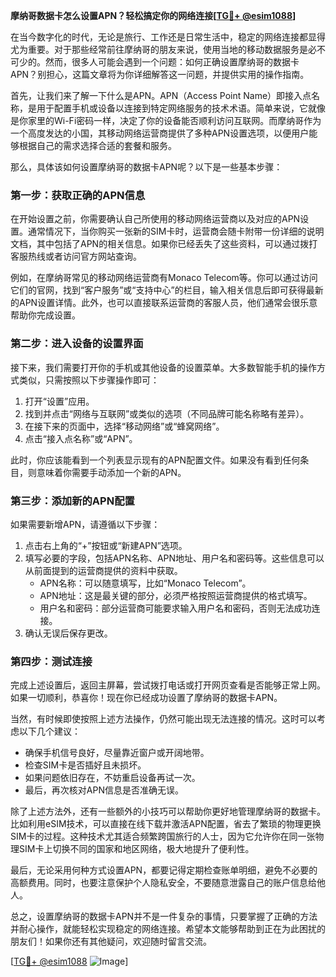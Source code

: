 **摩纳哥数据卡怎么设置APN？轻松搞定你的网络连接[[TG💪+ @esim1088](https://t.me/s/esim1088)]**

在当今数字化的时代，无论是旅行、工作还是日常生活中，稳定的网络连接都显得尤为重要。对于那些经常前往摩纳哥的朋友来说，使用当地的移动数据服务是必不可少的。然而，很多人可能会遇到一个问题：如何正确设置摩纳哥的数据卡APN？别担心，这篇文章将为你详细解答这一问题，并提供实用的操作指南。

首先，让我们来了解一下什么是APN。APN（Access Point Name）即接入点名称，是用于配置手机或设备以连接到特定网络服务的技术术语。简单来说，它就像是你家里的Wi-Fi密码一样，决定了你的设备能否顺利访问互联网。而摩纳哥作为一个高度发达的小国，其移动网络运营商提供了多种APN设置选项，以便用户能够根据自己的需求选择合适的套餐和服务。

那么，具体该如何设置摩纳哥的数据卡APN呢？以下是一些基本步骤：

### **第一步：获取正确的APN信息**
在开始设置之前，你需要确认自己所使用的移动网络运营商以及对应的APN设置。通常情况下，当你购买一张新的SIM卡时，运营商会随卡附带一份详细的说明文档，其中包括了APN的相关信息。如果你已经丢失了这些资料，可以通过拨打客服热线或者访问官方网站查询。

例如，在摩纳哥常见的移动网络运营商有Monaco Telecom等。你可以通过访问它们的官网，找到“客户服务”或“支持中心”的栏目，输入相关信息后即可获得最新的APN设置详情。此外，也可以直接联系运营商的客服人员，他们通常会很乐意帮助你完成设置。

### **第二步：进入设备的设置界面**
接下来，我们需要打开你的手机或其他设备的设置菜单。大多数智能手机的操作方式类似，只需按照以下步骤操作即可：
1. 打开“设置”应用。
2. 找到并点击“网络与互联网”或类似的选项（不同品牌可能名称略有差异）。
3. 在接下来的页面中，选择“移动网络”或“蜂窝网络”。
4. 点击“接入点名称”或“APN”。

此时，你应该能看到一个列表显示现有的APN配置文件。如果没有看到任何条目，则意味着你需要手动添加一个新的APN。

### **第三步：添加新的APN配置**
如果需要新增APN，请遵循以下步骤：
1. 点击右上角的“+”按钮或“新建APN”选项。
2. 填写必要的字段，包括APN名称、APN地址、用户名和密码等。这些信息可以从前面提到的运营商提供的资料中获取。
   - APN名称：可以随意填写，比如“Monaco Telecom”。
   - APN地址：这是最关键的部分，必须严格按照运营商提供的格式填写。
   - 用户名和密码：部分运营商可能要求输入用户名和密码，否则无法成功连接。
3. 确认无误后保存更改。

### **第四步：测试连接**
完成上述设置后，返回主屏幕，尝试拨打电话或打开网页查看是否能够正常上网。如果一切顺利，恭喜你！现在你已经成功设置了摩纳哥的数据卡APN。

当然，有时候即使按照上述方法操作，仍然可能出现无法连接的情况。这时可以考虑以下几个建议：
- 确保手机信号良好，尽量靠近窗户或开阔地带。
- 检查SIM卡是否插好且未损坏。
- 如果问题依旧存在，不妨重启设备再试一次。
- 最后，再次核对APN信息是否准确无误。

除了上述方法外，还有一些额外的小技巧可以帮助你更好地管理摩纳哥的数据卡。比如利用eSIM技术，可以直接在线下载并激活APN配置，省去了繁琐的物理更换SIM卡的过程。这种技术尤其适合频繁跨国旅行的人士，因为它允许你在同一张物理SIM卡上切换不同的国家和地区网络，极大地提升了便利性。

最后，无论采用何种方式设置APN，都要记得定期检查账单明细，避免不必要的高额费用。同时，也要注意保护个人隐私安全，不要随意泄露自己的账户信息给他人。

总之，设置摩纳哥的数据卡APN并不是一件复杂的事情，只要掌握了正确的方法并耐心操作，就能轻松实现稳定的网络连接。希望本文能够帮助到正在为此困扰的朋友们！如果你还有其他疑问，欢迎随时留言交流。

[[TG💪+ @esim1088](https://t.me/s/esim1088) ![Image](https://i.postimg.cc/4NQfJmqS/Snipaste-2025-05-13-00-14-12.png)]